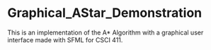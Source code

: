 # Graphical_AStar_Demonstration
This is an implementation of the A* Algorithm with a graphical user interface made with SFML for CSCI 411.
